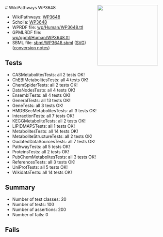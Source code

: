 <img style="float: right; width: 200px" src="../logo.png" />
# WikiPathways WP3648

* WikiPathways: [WP3648](https://identifiers.org/wikipathways:WP3648)
* Scholia: [WP3648](https://scholia.toolforge.org/wikipathways/WP3648)
* WPRDF file: [wp/Human/WP3648.ttl](../wp/Human/WP3648.ttl)
* GPMLRDF file: [wp/gpml/Human/WP3648.ttl](../wp/gpml/Human/WP3648.ttl)
* SBML file: [sbml/WP3648.sbml](../sbml/WP3648.sbml) ([SVG](../sbml/WP3648.svg)) ([conversion notes](../sbml/WP3648.txt))

## Tests
* CASMetabolitesTests: all 2 tests OK!
* ChEBIMetabolitesTests: all 4 tests OK!
* ChemSpiderTests: all 2 tests OK!
* DataNodesTests: all 4 tests OK!
* EnsemblTests: all 4 tests OK!
* GeneralTests: all 13 tests OK!
* GeneTests: all 3 tests OK!
* HMDBSecMetabolitesTests: all 3 tests OK!
* InteractionTests: all 7 tests OK!
* KEGGMetaboliteTests: all 2 tests OK!
* LIPIDMAPSTests: all 1 tests OK!
* MetabolitesTests: all 14 tests OK!
* MetaboliteStructureTests: all 2 tests OK!
* OudatedDataSourcesTests: all 7 tests OK!
* PathwayTests: all 5 tests OK!
* ProteinsTests: all 2 tests OK!
* PubChemMetabolitesTests: all 3 tests OK!
* ReferencesTests: all 3 tests OK!
* UniProtTests: all 5 tests OK!
* WikidataTests: all 14 tests OK!


## Summary

* Number of test classes: 20
* Number of tests: 100
* Number of assertions: 200
* Number of fails: 0

## Fails

